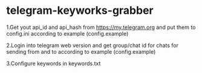 # telegram-keyworks-grabber

1.Get yout api_id and api_hash from https://my.telegram.org and put them to config.ini according to example (config.example)

2.Login into telegram web version and get group/chat id for chats for sending from and to according to example (config.example)

3.Configure keywords in keywords.txt
